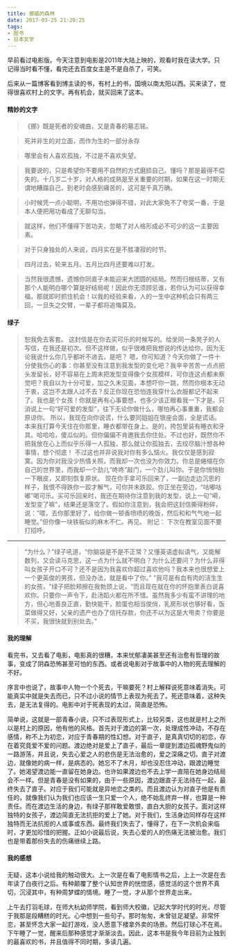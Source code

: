 ```yaml
---
title: 挪威的森林
date: 2017-03-25 21:20:25
tags:
- 图书
- 日本文学
---
```


早前看过电影版。今天注意到电影是2011年大陆上映的，观看时我在读大学。只记得当时看不懂，看完还去百度女主是不是自杀了，可笑。

后来从一篇博客看到博主读的书，有村上的书，国境以南太阳以西。买来读了，觉得很喜欢村上的文字。再有机会，就买回来了这本。

#### 精妙的文字

> 《挪》既是死者的安魂曲，又是青春的墓志铭。

> 死并非生的对立面，而作为生的一部分永存

> 哪里会有人喜欢孤独，不过是不喜欢失望。

> 我要说的，只是希望你不要用不自然的方式磨损自己。懂吗？那是最得不偿失的。十几岁二十岁，对人格的成熟是至关重要的时期，如果在这一时期无谓地糟蹋自己，到老时会感到痛苦的，这可是千真万确。

> 小时候凭一点小聪明，不用功也弹得不错，对此大家免不了夸奖一番，于是本人便把用功看成了无聊勾当。

> 就这样，他们不懂得下苦功夫，忽略了对人格形成必不可少的这一主要因素。

> 对于只身独处的人来说，四月实在是不胜凄寂的时节。

> 四月过去，轮来五月。五月比四月还要难以打发。

> 当然我很遗憾，遗憾你同直子未能迎来大团圆的结局。然而归根结蒂，又有那个人能明白哪个算是好结局呢！因此你无须顾忌谁，若你认为可以获得幸福，那就即时抓住机会！以我的经验来看，人的一生中这种机会只有两三回，一旦失之交臂，一辈子都将追悔莫及。

#### 绿子

> 恕我免去客套。
> 这封信是在你去买可乐的时候写的。给坐同一条凳子的人写信，在我还是初次。但不这样做，似乎很难把我想说的传达给你，因为无论我说什么你几乎都听不进去，是吧？
> 嗯，你可知道？今天你做了一件十分使我伤心的事：你甚至没有注意到我发型的变化吧？我辛辛苦苦一点点把头发留长，好不容易在上周末把发型变得像个女孩模样，可你连这点都未察觉吧？我自以为十分可爱，加之久未见面，本想吓你一跳，然而你根本无动于衷，这岂不太跟人过不去？反正你现在恐怕连我穿什么衣服都记不起来了。我也是个女孩！你就是再有心事要想，也多少该正眼看我一下才是。只消说上一句“好可爱的发型”，往下无论你做什么，哪怕再心事重重，我都会原谅你。
> 所以，我现在向你说谎，什么要同姐姐在银座会面，全是谎话。本来我打算今天住在你那里，睡衣都带在身上。是的，挎包里装有睡衣和牙具。哈哈哈，傻瓜似的。但你偏偏不肯邀我去你住处。不过也好，既然你不把我放在心上而似乎乐得一人孤独，那么就让你孤独去，去绞尽脑汁想各种事情，想个彻底！
> 不过这也并非说我对你有多么恼火。我仅仅是感到寂寞。因为你对我没少热情关照，而我却一次也没为你效力。你总是蜷缩在你自己的世界里，而我却一个劲儿“咚咚”敲门，一个劲儿叫你。于是你悄悄抬一下眼皮，又即刻恢复原状。
> 现在你手拿可乐回来了，一副边走边沉思的样子，我恨不得跌你一跤才解气，可你并未跌跤。你正坐在旁边，“咕嘟咕嘟”喝可乐。买可乐回来时，我还在期待你注意到我的发型，说上一句“嗬，发型变了嘛”，结果还是落空了。假如你注意到，我会把这封信撕得粉碎，说：”喂，去你那里好了，给你做一顿香喷喷的晚饭，然后和和气气地一起睡觉。”但你像一块铁板似的麻木不仁。再见。
> 附记：
> 下次在教室见面不要打招呼。

---
>  “为什么？”绿子吼道，“你脑袋是不是不正常？又懂英语虚拟语气，又能解数列，又会读马克思，这一点为什么就不明白？为什么还要问？为什么非得叫女孩子开口不可？还不是因为我喜欢你超过喜欢他吗？我本来也很想爱上一个更英俊的男孩，但没办法，就是看中了你。”
> "我可是有血有肉的活生生的女孩，"绿子把脸颊擦在我勃颈上说，“而且现在就在你的怀抱里表白说喜欢你。只要你一声令下，赴汤蹈火都在所不惜。虽然我多少有蛮不讲理的地方，但心地善良正直，勤快能干，脸蛋也相当俊俏，乳房形状也够好看，饭菜做得又好，父亲的遗产也办了信托存款，你还不以为这是大甩卖？你要是不买，我很快就到别处去。”

#### 我的理解

看完书，又去看了电影，电影真的很糟，本来忧郁凄美甚至还有治愈有哲理的故事，变成了阴森恐怖甚至可怕的东西。或者说电影对于故事中的人物的死去理解的不好。

序言中也说了，故事中人物一个个死去，干嘛要死？村上解释说死意味着消失。可能真实中就是失去而已，只不过小说的情节上表现为死去了。死还意味着，这种失去，是无法复得的。电影中对于死表现的太过，简直是恐怖。

简单说，这就是一部青春小说，只不过表现形式上，比较另类，这也就是村上之所以是村上的原因，他有他的风格。首先对于渡边的第一次，处理成性冲动，不存在感情，称不上为初恋，对应于青春期的性幻想。对于直子，是真真切切的初恋，存在着究竟爱不爱的问题。渡边绝对是爱上了直子，最后一章提到渡边孤魂野鬼似的一路游荡，并且说，失去心爱之人的悲伤是无法治愈的，爱之深痛之切。直子对渡边，就像她的病一样，是病态的。她忘不了木月，却也没忍住冲动，跟渡边睡觉了。她渴望渡边能一直留在她身边。也许如果渡边也不去上学一直陪在她身边结局会不一样。但是青春是没有如果的，由于一些原因，渡边跟直子无法待在一起，最终失去了直子。对应于我们可能就是异地恋之类的。而且渡边认为对直子他是有责任的，就像我们认为我们也应该一生只爱一个人，绝不始乱终弃一样，也算是一种责任。而在渡边生活的身边，有绿子那样敢爱敢恨，直白大胆的女孩子。面对这样独特的女孩子，渡边简直无法抗拒的爱上了她。对于我们，生活身边同样存在这样独特而无法抗拒的人或事或东西。最终我们失去了，懂得了，在下一次机会来临时，才更加珍惜的把握。正如小说最后说，失去心爱的人的伤痛无法被治愈。我们也是带着那份失去的伤痛继续上路。

#### 我的感想

无疑，这本小说给我的触动很大。上一次是在看了电影情书之后，上上一次是在去年读了白夜行之后。有种颠覆了整个认知世界的恍惚感，感觉活的这个世界不真切，沉浸其中，有种周梦蝶的情境。睡了一觉，才从那个世界走出来。

上午去打羽毛球，在师大杭幼师学院，看到师大校徽，记起大学时代的时光，尽管于我那是段糟糕的时光。心中想到一些句子。那时匆匆，未曾驻足凝望。非常怀恋，甚至怀念大家一起打游戏，没人愿意下楼拿外卖的场景。然后打球心不在焉。下午睡了一觉，醒来后那种感觉才渐渐淡去。因此，这本书是我今年目前为止独到的最喜欢的书，并且值得不同时期，多读几遍。

